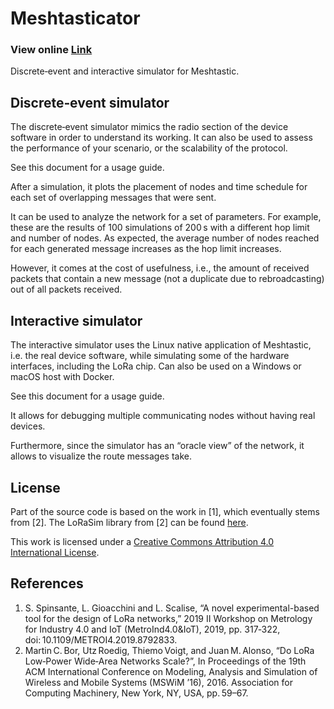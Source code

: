 # Meshtasticator

### View online [Link](https://daniel-naz.github.io/meshtastic)

Discrete‑event and interactive simulator for Meshtastic.

## Discrete‑event simulator

The discrete‑event simulator mimics the radio section of the device software in order to understand its working. It can also be used to assess the performance of your scenario, or the scalability of the protocol.

See this document for a usage guide.

After a simulation, it plots the placement of nodes and time schedule for each set of overlapping messages that were sent.

It can be used to analyze the network for a set of parameters. For example, these are the results of 100 simulations of 200 s with a different hop limit and number of nodes. As expected, the average number of nodes reached for each generated message increases as the hop limit increases.

However, it comes at the cost of usefulness, i.e., the amount of received packets that contain a new message (not a duplicate due to rebroadcasting) out of all packets received.

## Interactive simulator

The interactive simulator uses the Linux native application of Meshtastic, i.e. the real device software, while simulating some of the hardware interfaces, including the LoRa chip. Can also be used on a Windows or macOS host with Docker.

See this document for a usage guide.

It allows for debugging multiple communicating nodes without having real devices.

Furthermore, since the simulator has an “oracle view” of the network, it allows to visualize the route messages take.

## License

Part of the source code is based on the work in [1], which eventually stems from [2]. The LoRaSim library from [2] can be found [here](https://github.com/lora-simulator/LoRaSim).

This work is licensed under a [Creative Commons Attribution 4.0 International License](https://creativecommons.org/licenses/by/4.0/).

## References

1. S. Spinsante, L. Gioacchini and L. Scalise, “A novel experimental-based tool for the design of LoRa networks,” 2019 II Workshop on Metrology for Industry 4.0 and IoT (MetroInd4.0&IoT), 2019, pp. 317‑322, doi: 10.1109/METROI4.2019.8792833.  
2. Martin C. Bor, Utz Roedig, Thiemo Voigt, and Juan M. Alonso, “Do LoRa Low‑Power Wide‑Area Networks Scale?”, In Proceedings of the 19th ACM International Conference on Modeling, Analysis and Simulation of Wireless and Mobile Systems (MSWiM ’16), 2016. Association for Computing Machinery, New York, NY, USA, pp. 59–67.
